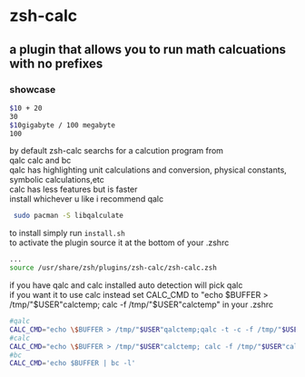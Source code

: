 # zsh-calc 
## a plugin that allows you to run math calcuations with no prefixes
### showcase
```sh 
$10 + 20
30
$10gigabyte / 100 megabyte
100
```
by default zsh-calc searchs for a calcution program from   
qalc calc and bc  
qalc has highlighting unit calculations and conversion, physical constants, symbolic calculations,etc  
calc has less features but is faster  
install whichever u like i recommend qalc 
```sh
 sudo pacman -S libqalculate
```
to install simply run `install.sh`    
to activate the plugin source it at the bottom of your .zshrc   
```sh 
...
source /usr/share/zsh/plugins/zsh-calc/zsh-calc.zsh
```
if you have qalc and calc installed auto detection will pick qalc  
if you want it to use calc instead set CALC_CMD to "echo \$BUFFER > /tmp/"$USER"calctemp; calc -f /tmp/"$USER"calctemp" in your .zshrc
```sh
#qalc
CALC_CMD="echo \$BUFFER > /tmp/"$USER"qalctemp;qalc -t -c -f /tmp/"$USER"qalctemp"
#calc
CALC_CMD="echo \$BUFFER > /tmp/"$USER"calctemp; calc -f /tmp/"$USER"calctemp"
#bc
CALC_CMD='echo $BUFFER | bc -l'
```
